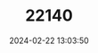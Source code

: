 ---
title: "22140"
category: "Tridacna squamosa"
draft: false
date: 2024-02-22 13:03:50
languages:
  English: ["Fluted Clam", "Fluted Giant Clam", "Scaly Clam"]
---